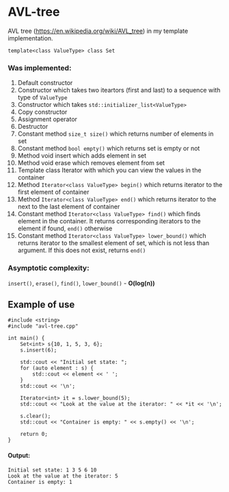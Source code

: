 # AVL-tree
AVL tree (https://en.wikipedia.org/wiki/AVL_tree) in my template implementation.

    template<class ValueType> class Set

### Was implemented:

1. Default constructor
2. Constructor which takes two iteartors (first and last) to a sequence with type of `ValueType`
3. Constructor which takes `std::initializer_list<ValueType>`
4. Copy constructor
5. Assignment operator
6. Destructor
7. Constant method `size_t size()` which returns number of elements in set
8. Constant method `bool empty()` which returns set is empty or not
9. Method void insert which adds element in set
10. Method void erase which removes element from set
11. Template class Iterator<class ValueType> with which you can view the values in the container
12. Method `Iterator<class ValueType> begin()` which returns iterator to the first element of container
13. Method `Iterator<class ValueType> end()` which returns iterator to the next to the last element of container
14. Constant method `Iterator<class ValueType> find()` which finds element in the container. It returns corresponding iterators to the element if found, `end()` otherwise
15. Constant method `Iterator<class ValueType> lower_bound()`  which returns iterator to the smallest element of set, which is not less than argument. If this does not exist, returns `end()`

### Asymptotic complexity:
`insert()`, `erase()`, `find()`, `lower_bound()` - **O(log(n))**

## Example of use
```
#include <string>
#include "avl-tree.cpp"

int main() {
	Set<int> s{10, 1, 5, 3, 6};
	s.insert(6);

	std::cout << "Initial set state: ";
	for (auto element : s) {
		std::cout << element << ' ';
	}
	std::cout << '\n';

	Iterator<int> it = s.lower_bound(5);
	std::cout << "Look at the value at the iterator: " << *it << '\n';

	s.clear();
	std::cout << "Container is empty: " << s.empty() << '\n';

	return 0;
}
```
#### Output:
```
Initial set state: 1 3 5 6 10
Look at the value at the iterator: 5
Container is empty: 1
```
